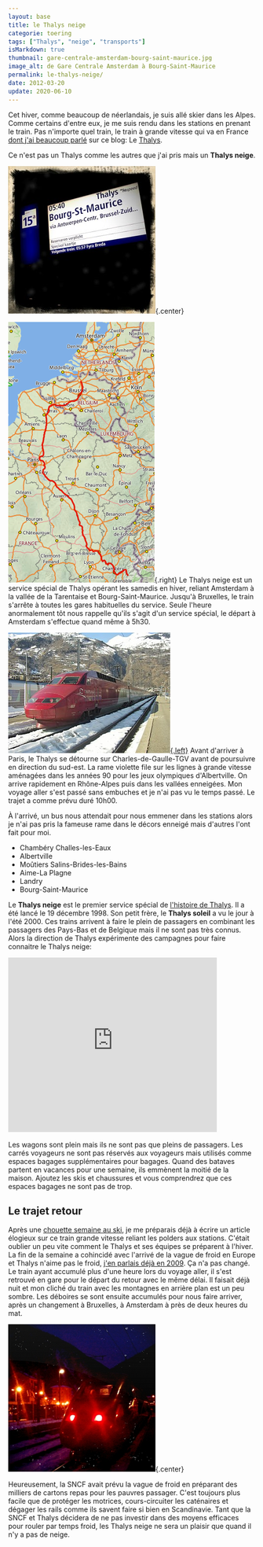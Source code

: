 ```yaml
---
layout: base
title: le Thalys neige
categorie: toering
tags: ["Thalys", "neige", "transports"]
isMarkdown: true
thumbnail: gare-centrale-amsterdam-bourg-saint-maurice.jpg
image_alt: de Gare Centrale Amsterdam à Bourg-Saint-Maurice
permalink: le-thalys-neige/
date: 2012-03-20
update: 2020-06-10
---
```


Cet hiver, comme beaucoup de néerlandais, je suis allé skier dans les Alpes. Comme certains d'entre eux, je me suis rendu dans les stations en prenant le train. Pas n'importe quel train, le train à grande vitesse qui va en France [dont j'ai beaucoup parlé](/?q=Thalys) sur ce blog: Le [Thalys](/?q=Thalys). 

Ce n'est pas un Thalys comme les autres que j'ai pris mais un **Thalys neige**.

![de Gare Centrale Amsterdam à Bourg-Saint-Maurice](gare-centrale-amsterdam-bourg-saint-maurice.jpg){.center}

<!--excerpt-->

![trajet du Thalys Neige de Anvers à Moûtiers](trajet-du-thalys-neige.png){.right}
Le Thalys neige est un service spécial de Thalys opérant les samedis en hiver, reliant Amsterdam à la vallée de la Tarentaise et Bourg-Saint-Maurice. Jusqu'à Bruxelles, le train s'arrête à toutes les gares habituelles du service. Seule l'heure anormalement tôt nous rappelle qu'ils s'agit d'un service spécial, le départ à Amsterdam s'effectue quand même à 5h30.

[![Thalys PBA n°4537 arrivé de Belgique est ici en stationnement en gare de Bourg-Saint-Maurice en Savoie durant les vacances d'hiver.](Thalys_4537_a_BSM.jpg){.left}](http://commons.wikimedia.org/wiki/File:Thalys_4537_%C3%A0_BSM.JPG)
Avant d'arriver à Paris, le Thalys se détourne sur Charles-de-Gaulle-TGV avant de poursuivre en direction du sud-est. La rame violette file sur les lignes à grande vitesse aménagées dans les années 90 pour les jeux olympiques d'Albertville. On arrive rapidement en Rhône-Alpes puis dans les vallées enneigées. Mon voyage aller s'est passé sans embuches et je n'ai pas vu le temps passé. Le trajet a comme prévu duré 10h00. 

À l'arrivé, un bus nous attendait pour nous emmener dans les stations alors je n'ai pas pris la fameuse rame dans le décors enneigé mais d'autres l'ont fait pour moi.

 - Chambéry Challes-les-Eaux  
 - Albertville  
 - Moûtiers Salins-Brides-les-Bains  
 - Aime-La Plagne  
 - Landry  
 - Bourg-Saint-Maurice  

Le **Thalys neige** est le premier service spécial de [l'histoire de Thalys](http://www.thalys.com/de/en/about-thalys/history). Il a été lancé le 19 décembre 1998. Son petit frère, le **Thalys soleil** a vu le jour à l'été 2000. Ces trains arrivent à faire le plein de passagers en combinant les passagers des Pays-Bas et de Belgique mais il ne sont pas très connus. Alors la direction de Thalys expérimente des campagnes pour faire connaitre le Thalys neige:

<!-- HTML -->
<div class="flex flex-col items-center">
<iframe src="http://www.slideshare.net/slideshow/embed_code/2379571" width="425" height="355" frameborder="0" marginwidth="0" marginheight="0" scrolling="no"></iframe> 
</div>
<!-- / HTML -->

Les wagons sont plein mais ils ne sont pas que pleins de passagers. Les carrés voyageurs ne sont pas réservés aux voyageurs mais utilisés comme espaces bagages supplémentaires pour bagages. Quand des bataves partent en vacances pour une semaine, ils emmènent la moitié de la maison. Ajoutez les skis et chaussures et vous comprendrez que ces espaces bagages ne sont pas de trop.


## Le trajet retour

Après une [chouette semaine au ski](https://picasaweb.google.com/116245480960689634895/ValThorens), je me préparais déjà à écrire un article élogieux sur ce train grande vitesse reliant les polders aux stations. C'était oublier un peu vite comment le Thalys et ses équipes se préparent à l'hiver. La fin de la semaine a cohincidé avec l'arrivé de la vague de froid en Europe et Thalys n'aime pas le froid, [j'en parlais déjà en 2009](/le-thalys-a-moins-grande-vitesse). Ça n'a pas changé. Le train ayant accumulé plus d'une heure lors du voyage aller, il s'est retrouvé en gare pour le départ du retour avec le même délai. Il faisait déjà nuit et mon cliché du train avec les montagnes en arrière plan est un peu sombre. Les déboires se sont ensuite accumulés pour nous faire arriver, après un changement à Bruxelles, à Amsterdam à près de deux heures du mat.

![Le Thalys neige à Moutiers](Thalys-a-Moutiers.jpg){.center}

Heureusement, la SNCF avait prévu la vague de froid en préparant des milliers de cartons repas pour les pauvres passager. C'est toujours plus facile que de protéger les motrices, cours-circuiter les caténaires et dégager les rails comme ils savent faire si bien en Scandinavie. Tant que la SNCF et Thalys décidera de ne pas investir dans des moyens efficaces pour rouler par temps froid, les Thalys neige ne sera un plaisir que quand il n'y a pas de neige.


<!-- post notes:
http://www.slideshare.net/nbbdo/thalys-thalys-neige
--->
